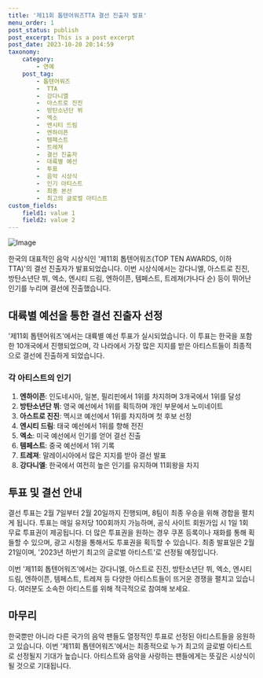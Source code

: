 ```yaml
---
title: '제11회 톱텐어워즈TTA 결선 진출자 발표'
menu_order: 1
post_status: publish
post_excerpt: This is a post excerpt
post_date: 2023-10-20 20:14:59
taxonomy:
    category:
        - 연예
    post_tag:
        - 톱텐어워즈
        -  TTA
        -  강다니엘
        -  아스트로 진진
        -  방탄소년단 뷔
        -  엑소
        -  엔시티 드림
        -  엔하이픈
        -  템페스트
        -  트레져
        -  결선 진출자
        -  대륙별 예선
        -  투표
        -  음악 시상식
        -  인기 아티스트
        -  최종 본선
        -  최고의 글로벌 아티스트
custom_fields:
    field1: value 1
    field2: value 2
---
```


![Image](https://ssl.pstatic.net/mimgnews/image/312/2024/02/06/0000648148_001_20240206141401351.jpg?type=w540)


한국의 대표적인 음악 시상식인 '제11회 톱텐어워즈(TOP TEN AWARDS, 이하 TTA)'의 결선 진출자가 발표되었습니다. 이번 시상식에서는 강다니엘, 아스트로 진진, 방탄소년단 뷔, 엑소, 엔시티 드림, 엔하이픈, 템페스트, 트레져(가나다 순) 등이 뛰어난 인기를 누리며 결선에 진출했습니다.

## 대륙별 예선을 통한 결선 진출자 선정
'제11회 톱텐어워즈'에서는 대륙별 예선 투표가 실시되었습니다. 이 투표는 한국을 포함한 10개국에서 진행되었으며, 각 나라에서 가장 많은 지지를 받은 아티스트들이 최종적으로 결선에 진출하게 되었습니다. 

### 각 아티스트의 인기
1. **엔하이픈**: 인도네시아, 일본, 필리핀에서 1위를 차지하며 3개국에서 1위를 달성
2. **방탄소년단 뷔**: 영국 예선에서 1위를 획득하며 개인 부문에서 노미네이트
3. **아스트로 진진**: 멕시코 예선에서 1위를 차지하며 첫 후보 선정
4. **엔시티 드림**: 태국 예선에서 1위를 향해 전진
5. **엑소**: 미국 예선에서 인기를 얻어 결선 진출
6. **템페스트**: 중국 예선에서 1위 기록
7. **트레져**: 말레이시아에서 많은 지지를 받아 결선 발표
8. **강다니엘**: 한국에서 여전히 높은 인기를 유지하며 11회왕을 차지

## 투표 및 결선 안내
결선 투표는 2월 7일부터 2월 20일까지 진행되며, 8팀이 최종 우승을 위해 경합을 펼치게 됩니다. 투표는 매일 유저당 100회까지 가능하며, 공식 사이트 회원가입 시 1일 1회 무료 투표권이 제공됩니다. 더 많은 투표권을 원하는 경우 쿠폰 등록이나 재화를 통해 획들할 수 있으며, 광고 시청을 통해서도 투표권을 획득할 수 있습니다. 최종 발표일은 2월 21일이며, '2023년 하반기 최고의 글로벌 아티스트'로 선정될 예정입니다.

이번 '제11회 톱텐어워즈'에서는 강다니엘, 아스트로 진진, 방탄소년단 뷔, 엑소, 엔시티 드림, 엔하이픈, 템페스트, 트레져 등 다양한 아티스트들이 뜨거운 경쟁을 펼치고 있습니다. 여러분도 소속한 아티스트를 위해 적극적으로 참여해 보세요.

## 마무리
한국뿐만 아니라 다른 국가의 음악 팬들도 열정적인 투표로 선정된 아티스트들을 응원하고 있습니다. 이번 '제11회 톱텐어워즈'에서는 최종적으로 누가 최고의 글로벌 아티스트로 선정될지 기대가 높습니다. 아티스트와 음악을 사랑하는 팬들에게는 뜻깊은 시상식이 될 것으로 기대됩니다.
